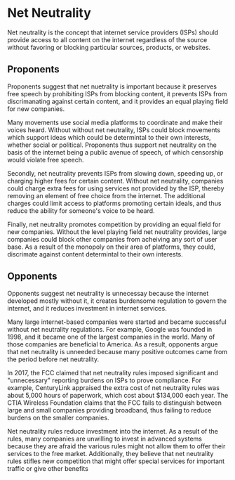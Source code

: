 # Net Neutrality

Net neutrality is the concept that internet service providers (ISPs) should provide access to all content on the internet regardless of the source without favoring or blocking particular sources, products, or websites.

## Proponents

Proponents suggest that net nuetrality is important because it preserves free speech by prohibiting ISPs from blocking content, it prevents ISPs from discrimanating against certain content, and it provides an equal playing field for new companies.

Many movements use social media platforms to coordinate and make their voices heard. Without without net neutrality, ISPs could block movements which support ideas which could be determintal to their own interests, whether social or political. Proponents thus support net neutrality on the basis of the internet being a public avenue of speech, of which censorship would violate free speech.

Secondly, net neutrality prevents ISPs from slowing down, speeding up, or charging higher fees for certain content. Without net neutrality, companies could charge extra fees for using services not provided by the ISP, thereby removing an element of free choice from the internet. The additional charges could limit access to platforms promoting certain ideals, and thus reduce the ability for someone's voice to be heard.

Finally, net neutrality promotes competition by providing an equal field for new companies. Without the level playing field net neutrality provides, large companies could block other companies from acheiving any sort of user base. As a result of the monopoly on their area of platforms, they could, discrimate against content determintal to their own interests.

## Opponents

Opponents suggest net neutrality is unnecessay because the internet developed mostly without it, it creates burdensome regulation to govern the internet, and it reduces investment in internet services.

Many large internet-based companies were started and became successful without net neutrality regulations. For example, Google was founded in 1998, and it became one of the largest companies in the world. Many of those companies are beneficial to America. As a result, opponents argue that net neutrality is unneeded because many positive outcomes came from the period before net neutrality.

In 2017, the FCC claimed that net neutrality rules imposed significant and "unnecessary" reporting burdens on ISPs to prove compliance. For example, CenturyLink appraised the extra cost of net neutrality rules was about 5,000 hours of paperwork, which cost about $134,000 each year. The CTIA Wireless Foundation claims that the FCC fails to distinguish between large and small companies providing broadband, thus failing to reduce burdens on the smaller companies.

Net neutrality rules reduce investment into the internet. As a result of the rules, many companies are unwilling to invest in advanced systems because they are afraid the various rules might not allow them to offer their services to the free market. Additionally, they believe that net neutrality rules stifles new competition that might offer special services for important traffic or give other benefits
